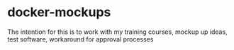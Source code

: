 # docker-mockups
The intention for this is to work with my training courses, mockup up ideas, test software, workaround for approval processes
